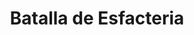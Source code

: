 ﻿---
title: "Batalla de Esfacteria"
permalink: periodes_68.html
layout: periode
dataInici: -425
sidebar: periodes
pares:
  - id: 37
    title: "Guerra del Peloponeso"
    dataInici: "(-431)"
    dataFi: "(-413)"

fills:
jocsPrincipals:
  - title: "Sphactérie"
    bggId: 85899

jocsEscenaris:
jocsEpoca:
jocsEpocaEscenaris:
---
